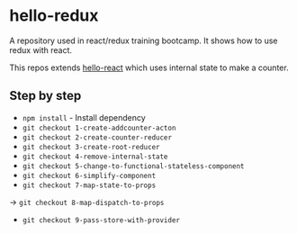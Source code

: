 # hello-redux
A repository used in react/redux training bootcamp. It shows how to use redux with react.

This repos extends [hello-react](https://github.com/codesheepio/hello-react) which uses internal state to make a counter.

## Step by step
* `npm install` - Install dependency
* `git checkout 1-create-addcounter-acton`
* `git checkout 2-create-counter-reducer`
* `git checkout 3-create-root-reducer`
* `git checkout 4-remove-internal-state`
* `git checkout 5-change-to-functional-stateless-component`
* `git checkout 6-simplify-component`
* `git checkout 7-map-state-to-props`

&rarr;  `git checkout 8-map-dispatch-to-props`

* `git checkout 9-pass-store-with-provider`
